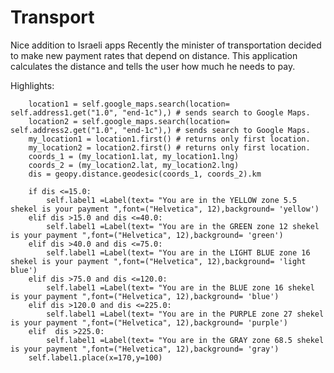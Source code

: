 # Transport
Nice addition to Israeli apps
Recently the minister of transportation decided to make new payment rates that depend on distance.
This application calculates the distance and tells the user how much he needs to pay.


Highlights:

        location1 = self.google_maps.search(location= self.address1.get("1.0", "end-1c"),) # sends search to Google Maps.
        location2 = self.google_maps.search(location= self.address2.get("1.0", "end-1c"),) # sends search to Google Maps.
        my_location1 = location1.first() # returns only first location.
        my_location2 = location2.first() # returns only first location.
        coords_1 = (my_location1.lat, my_location1.lng)
        coords_2 = (my_location2.lat, my_location2.lng)
        dis = geopy.distance.geodesic(coords_1, coords_2).km
        
        if dis <=15.0:
            self.label1 =Label(text= "You are in the YELLOW zone 5.5 shekel is your payment ",font=("Helvetica", 12),background= 'yellow')
        elif dis >15.0 and dis <=40.0:
            self.label1 =Label(text= "You are in the GREEN zone 12 shekel is your payment ",font=("Helvetica", 12),background= 'green')
        elif dis >40.0 and dis <=75.0:
            self.label1 =Label(text= "You are in the LIGHT BLUE zone 16 shekel is your payment ",font=("Helvetica", 12),background= 'light blue')
        elif dis >75.0 and dis <=120.0:
            self.label1 =Label(text= "You are in the BLUE zone 16 shekel is your payment ",font=("Helvetica", 12),background= 'blue')
        elif dis >120.0 and dis <=225.0:
            self.label1 =Label(text= "You are in the PURPLE zone 27 shekel is your payment ",font=("Helvetica", 12),background= 'purple')
        elif  dis >225.0:
            self.label1 =Label(text= "You are in the GRAY zone 68.5 shekel is your payment ",font=("Helvetica", 12),background= 'gray')
        self.label1.place(x=170,y=100)
